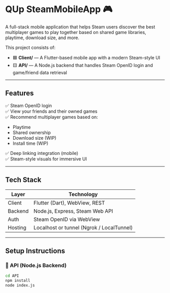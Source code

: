 # QUp SteamMobileApp 🎮

A full-stack mobile application that helps Steam users discover the best multiplayer games to play together based on shared game libraries, playtime, download size, and more.

This project consists of:

- 🟦 **Client/** — A Flutter-based mobile app with a modern Steam-style UI
- 🟨 **API/** — A Node.js backend that handles Steam OpenID login and game/friend data retrieval

---

## Features

✅ Steam OpenID login  
✅ View your friends and their owned games  
✅ Recommend multiplayer games based on:
- Playtime
- Shared ownership
- Download size (WIP)
- Install time (WIP)

✅ Deep linking integration (mobile)  
✅ Steam-style visuals for immersive UI

---

## Tech Stack

| Layer    | Technology                     |
|----------|--------------------------------|
| Client   | Flutter (Dart), WebView, REST  |
| Backend  | Node.js, Express, Steam Web API |
| Auth     | Steam OpenID via WebView       |
| Hosting  | Localhost or tunnel (Ngrok / LocalTunnel) |

---

## Setup Instructions

### 🔸 API (Node.js Backend)

```bash
cd API
npm install
node index.js
